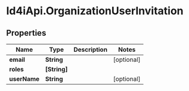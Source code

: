 # Id4iApi.OrganizationUserInvitation

## Properties
Name | Type | Description | Notes
------------ | ------------- | ------------- | -------------
**email** | **String** |  | [optional] 
**roles** | **[String]** |  | 
**userName** | **String** |  | [optional] 


